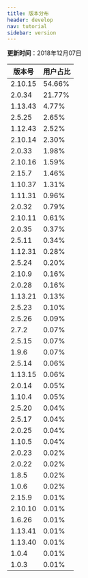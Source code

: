 ```yaml
---
title: 版本分布
header: develop
nav: tutorial
sidebar: version
---
```

**更新时间**：2018年12月07日

|版本号|用户占比|
|---|---|
|2.10.15|54.66%|
|2.0.34|21.77%|
|1.13.43|4.77%|
|2.5.25|2.65%|
|1.12.43|2.52%|
|2.10.14|2.30%|
|2.0.33|1.98%|
|2.10.16|1.59%|
|2.15.7|1.46%|
|1.10.37|1.31%|
|1.11.31|0.96%|
|2.0.32|0.79%|
|2.10.11|0.61%|
|2.0.35|0.37%|
|2.5.11|0.34%|
|1.12.31|0.28%|
|2.5.24|0.20%|
|2.10.9|0.16%|
|2.0.28|0.16%|
|1.13.21|0.13%|
|2.5.23|0.10%|
|2.5.26|0.09%|
|2.7.2|0.07%|
|2.5.15|0.07%|
|1.9.6|0.07%|
|2.5.14|0.06%|
|1.13.15|0.06%|
|2.0.14|0.05%|
|1.10.4|0.05%|
|2.5.20|0.04%|
|2.5.17|0.04%|
|2.0.25|0.04%|
|1.10.5|0.04%|
|2.0.23|0.02%|
|2.0.22|0.02%|
|1.8.5|0.02%|
|1.0.6|0.02%|
|2.15.9|0.01%|
|2.10.10|0.01%|
|1.6.26|0.01%|
|1.13.41|0.01%|
|1.13.40|0.01%|
|1.0.4|0.01%|
|1.0.3|0.01%|
